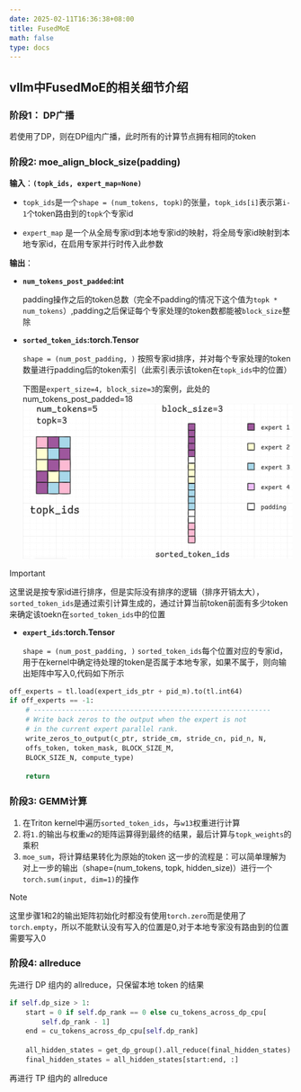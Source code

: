 ```yaml
---
date: 2025-02-11T16:36:38+08:00
title: FusedMoE
math: false
type: docs
---
```

## vllm中FusedMoE的相关细节介绍
### 阶段1： DP广播
若使用了DP，则在DP组内广播，此时所有的计算节点拥有相同的token
### 阶段2:   moe_align_block_size(padding)
**输入**：**`(topk_ids, expert_map=None)`**

- `topk_ids`是一个`shape = (num_tokens, topk)`的张量，`topk_ids[i]`表示第`i-1`个token路由到的`topk`个专家id

- `expert_map` 是一个从全局专家id到本地专家id的映射，将全局专家id映射到本地专家id，在启用专家并行时传入此参数

**输出**：
- **`num_tokens_post_padded`:int**

	padding操作之后的token总数（完全不padding的情况下这个值为`topk * num_tokens`）,padding之后保证每个专家处理的token数都能被`block_size`整除

- **`sorted_token_ids`:torch.Tensor**

	`shape = (num_post_padding, )`
	按照专家id排序，并对每个专家处理的token数量进行padding后的token索引（此索引表示该token在`topk_ids`中的位置）
	
	下图是`expert_size=4, block_size=3`的案例，此处的num_tokens_post_padded=18
![alt text](image-2.png)
> [!Important]
> 这里说是按专家id进行排序，但是实际没有排序的逻辑（排序开销太大），`sorted_token_ids`是通过索引计算生成的，通过计算当前token前面有多少token来确定该toekn在`sorted_token_ids`中的位置
- **`expert_ids`:torch.Tensor**

	`shape = (num_post_padding, )`
	`sorted_token_ids`每个位置对应的专家id，用于在kernel中确定待处理的token是否属于本地专家，如果不属于，则向输出矩阵中写入0,代码如下所示
```Python
off_experts = tl.load(expert_ids_ptr + pid_m).to(tl.int64)
if off_experts == -1:
	# -----------------------------------------------------------
	# Write back zeros to the output when the expert is not
	# in the current expert parallel rank.
	write_zeros_to_output(c_ptr, stride_cm, stride_cn, pid_n, N,
	offs_token, token_mask, BLOCK_SIZE_M,
	BLOCK_SIZE_N, compute_type)
	
	return
```

### 阶段3: GEMM计算

1. 在Triton kernel中遍历`sorted_token_ids`，与`w13`权重进行计算
2. 将`1.`的输出与权重`w2`的矩阵运算得到最终的结果，最后计算与`topk_weights`的乘积
3. `moe_sum`，将计算结果转化为原始的token
	这一步的流程是：可以简单理解为对上一步的输出（shape=(num_tokens, topk, hidden_size)）进行一个`torch.sum(input, dim=1)`的操作
> [!Note]
>这里步骤1和2的输出矩阵初始化时都没有使用`torch.zero`而是使用了`torch.empty`，所以不能默认没有写入的位置是0,对于本地专家没有路由到的位置需要写入0


### 阶段4: allreduce

先进行 DP 组内的 allreduce，只保留本地 token 的结果

```python
if self.dp_size > 1:
	start = 0 if self.dp_rank == 0 else cu_tokens_across_dp_cpu[
		self.dp_rank - 1]
	end = cu_tokens_across_dp_cpu[self.dp_rank]

	all_hidden_states = get_dp_group().all_reduce(final_hidden_states)
	final_hidden_states = all_hidden_states[start:end, :]
```

再进行 TP 组内的 allreduce